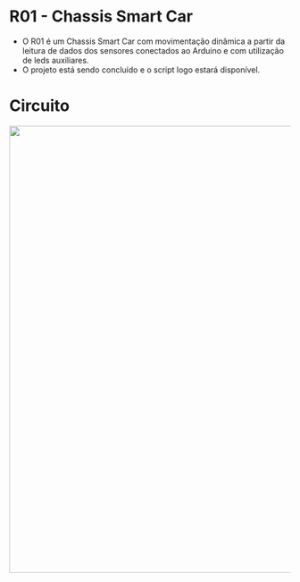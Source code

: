 # R01 - Chassis Smart Car
* O R01 é um Chassis Smart Car com movimentação dinâmica a partir da leitura de dados dos sensores conectados ao Arduino 
e com utilização de leds auxiliares.
* O projeto está sendo concluído e o script logo estará disponível.

# Circuito
<img src="https://github.com/lucasmlima08/R01-ChassisSmart/blob/master/circuit.png" width="800" />

